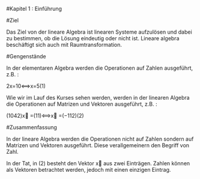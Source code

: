#Kapitel 1 : Einführung


#Ziel

Das Ziel von der lineare Algebra ist linearen Systeme aufzulösen und dabei zu bestimmen, ob die Lösung eindeutig oder nicht ist. Lineare algebra beschäftigt sich auch mit Raumtransformation.

#Gengenstände

In der elementaren Algebra werden die Operationen auf Zahlen ausgeführt, z.B. :

2x=10⟺x=5(1)

Wie wir im Lauf des Kurses sehen werden, werden in der linearen Algebra die Operationen auf Matrizen und Vektoren ausgeführt, z.B. :

(1042)x⃗ =(11)⟺x⃗ =(−112)(2)

#Zusammenfassung

In der lineare Algebra werden die Operationen nicht auf Zahlen sondern auf Matrizen und Vektoren ausgeführt. Diese verallgemeinern den Begriff von Zahl.

In der Tat, in (2) besteht den Vektor x⃗ aus zwei Einträgen. Zahlen können als Vektoren betrachtet werden, jedoch mit einen einzigen Eintrag.

